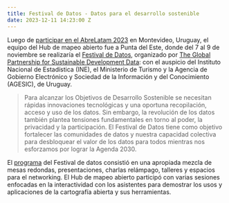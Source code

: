 ```yaml
---
title: Festival de Datos - Datos para el desarrollo sostenible
date: 2023-12-11 14:23:00 Z
---
```


Luego de [participar en el AbreLatam 2023](https://www.hotosm.org/updates/abrelatam-2023/) en Montevideo, Uruguay, el equipo del Hub de mapeo abierto fue a Punta del Este, donde del 7 al 9 de noviembre se realizaría el [Festival de Datos](https://www.data4sdgs.org/es/festivaldedatos), organizado por [The Global Partnership for Sustainable Development Data](https://www.data4sdgs.org/): con el auspicio del Instituto Nacional de Estadística (INE), el Ministerio de Turismo y la Agencia de Gobierno Electrónico y Sociedad de la Información y del Conocimiento (AGESIC), de Uruguay.

> Para alcanzar los Objetivos de Desarrollo Sostenible se necesitan rápidas innovaciones tecnológicas y una oportuna recopilación, acceso y uso de los datos. Sin embargo, la revolución de los datos también plantea tensiones fundamentales en torno al poder, la privacidad y la participación. El Festival de Datos tiene como objetivo fortalecer las comunidades de datos y nuestra capacidad colectiva para desbloquear el valor de los datos para todos mientras nos esforzamos por lograr la Agenda 2030.

El [programa](https://www.data4sdgs.org/es/festivaldedatos/programa) del Festival de datos consistió en una apropiada mezcla de mesas redondas, presentaciones, charlas relámpago, talleres y espacios para el networking. El Hub de mapeo abierto participó con varias sesiones enfocadas en la interactividad con los asistentes para demostrar los usos y aplicaciones de la cartografía abierta y sus herramientas.